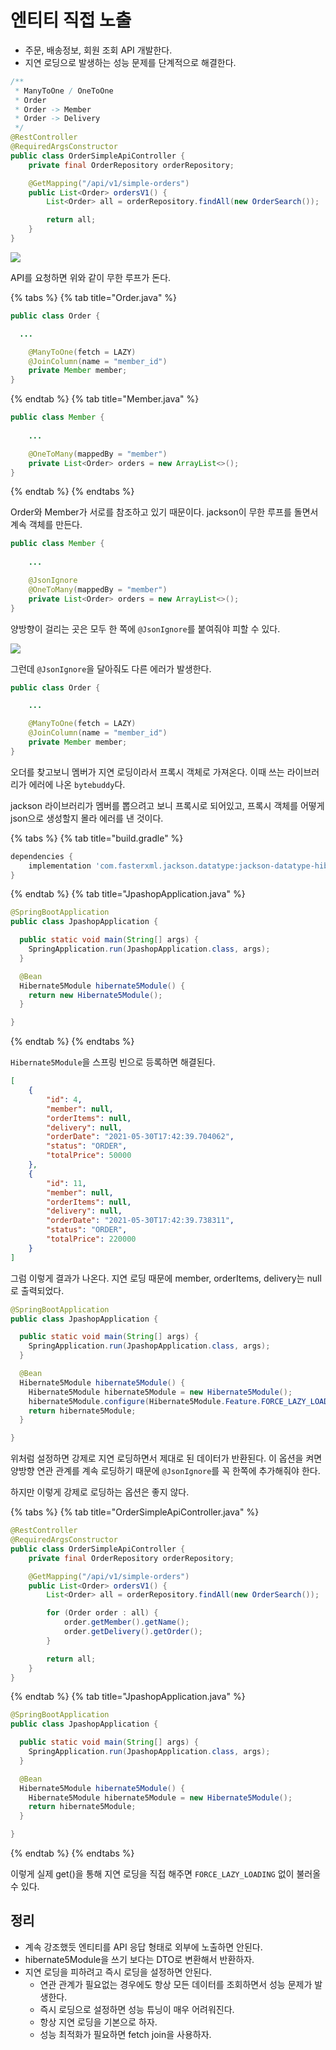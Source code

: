 # 엔티티 직접 노출

- 주문, 배송정보, 회원 조회 API 개발한다.
- 지연 로딩으로 발생하는 성능 문제를 단계적으로 해결한다.

```java
/**
 * ManyToOne / OneToOne
 * Order
 * Order -> Member
 * Order -> Delivery
 */
@RestController
@RequiredArgsConstructor
public class OrderSimpleApiController {
    private final OrderRepository orderRepository;

    @GetMapping("/api/v1/simple-orders")
    public List<Order> ordersV1() {
        List<Order> all = orderRepository.findAll(new OrderSearch());

        return all;
    }
}

```

![](../../.gitbook/assets/kimyounghan-spring-boot-and-jpa-optimization/02/screenshot%202021-05-30%20오후%205.26.36.png)

API를 요청하면 위와 같이 무한 루프가 돈다.

{% tabs %} {% tab title="Order.java" %}

```java
public class Order {

  ...

    @ManyToOne(fetch = LAZY)
    @JoinColumn(name = "member_id")
    private Member member;
}
```

{% endtab %} {% tab title="Member.java" %}

```java
public class Member {
    
    ...

    @OneToMany(mappedBy = "member")
    private List<Order> orders = new ArrayList<>();
}

```

{% endtab %} {% endtabs %}

Order와 Member가 서로를 참조하고 있기 때문이다. jackson이 무한 루프를 돌면서 계속 객체를 만든다.

```java
public class Member {
    
    ...

    @JsonIgnore
    @OneToMany(mappedBy = "member")
    private List<Order> orders = new ArrayList<>();
}

```

양방향이 걸리는 곳은 모두 한 쪽에 `@JsonIgnore`를 붙여줘야 피할 수 있다.

![](../../.gitbook/assets/kimyounghan-spring-boot-and-jpa-optimization/02/screenshot%202021-05-30%20오후%205.35.34.png)

그런데 `@JsonIgnore`을 달아줘도 다른 에러가 발생한다.

```java
public class Order {

    ...

    @ManyToOne(fetch = LAZY)
    @JoinColumn(name = "member_id")
    private Member member;
}
```

오더를 찾고보니 멤버가 지연 로딩이라서 프록시 객체로 가져온다. 이때 쓰는 라이브러리가 에러에 나온 `bytebuddy`다.

jackson 라이브러리가 멤버를 뽑으려고 보니 프록시로 되어있고, 프록시 객체를 어떻게 json으로 생성할지 몰라 에러를 낸 것이다.

{% tabs %} {% tab title="build.gradle" %}

```groovy
dependencies {
    implementation 'com.fasterxml.jackson.datatype:jackson-datatype-hibernate5'
}
```

{% endtab %} {% tab title="JpashopApplication.java" %}

```java
@SpringBootApplication
public class JpashopApplication {

  public static void main(String[] args) {
    SpringApplication.run(JpashopApplication.class, args);
  }

  @Bean
  Hibernate5Module hibernate5Module() {
    return new Hibernate5Module();
  }

}
```

{% endtab %} {% endtabs %}

`Hibernate5Module`을 스프링 빈으로 등록하면 해결된다.

```json
[
    {
        "id": 4,
        "member": null,
        "orderItems": null,
        "delivery": null,
        "orderDate": "2021-05-30T17:42:39.704062",
        "status": "ORDER",
        "totalPrice": 50000
    },
    {
        "id": 11,
        "member": null,
        "orderItems": null,
        "delivery": null,
        "orderDate": "2021-05-30T17:42:39.738311",
        "status": "ORDER",
        "totalPrice": 220000
    }
]
```

그럼 이렇게 결과가 나온다. 지연 로딩 때문에 member, orderItems, delivery는 null로 출력되었다.

```java
@SpringBootApplication
public class JpashopApplication {

  public static void main(String[] args) {
    SpringApplication.run(JpashopApplication.class, args);
  }

  @Bean
  Hibernate5Module hibernate5Module() {
    Hibernate5Module hibernate5Module = new Hibernate5Module();
    hibernate5Module.configure(Hibernate5Module.Feature.FORCE_LAZY_LOADING,true);
    return hibernate5Module;
  }

}
```

위처럼 설정하면 강제로 지연 로딩하면서 제대로 된 데이터가 반환된다. 이 옵션을 켜면 양방향 연관 관계를 계속 로딩하기 때문에 `@JsonIgnore`를 꼭 한쪽에 추가해줘야 한다.

하지만 이렇게 강제로 로딩하는 옵션은 좋지 않다.

{% tabs %} {% tab title="OrderSimpleApiController.java" %}

```java
@RestController
@RequiredArgsConstructor
public class OrderSimpleApiController {
    private final OrderRepository orderRepository;

    @GetMapping("/api/v1/simple-orders")
    public List<Order> ordersV1() {
        List<Order> all = orderRepository.findAll(new OrderSearch());

        for (Order order : all) {
            order.getMember().getName();
            order.getDelivery().getOrder();
        }

        return all;
    }
}

```

{% endtab %} {% tab title="JpashopApplication.java" %}

```java
@SpringBootApplication
public class JpashopApplication {

  public static void main(String[] args) {
    SpringApplication.run(JpashopApplication.class, args);
  }

  @Bean
  Hibernate5Module hibernate5Module() {
    Hibernate5Module hibernate5Module = new Hibernate5Module();
    return hibernate5Module;
  }

}
```


{% endtab %} {% endtabs %}

이렇게 실제 get()을 통해 지연 로딩을 직접 해주면 `FORCE_LAZY_LOADING` 없이 불러올 수 있다.

## 정리

- 계속 강조했듯 엔티티를 API 응답 형태로 외부에 노출하면 안된다.
- hibernate5Module을 쓰기 보다는 DTO로 변환해서 반환하자.
- 지연 로딩을 피하려고 즉시 로딩을 설정하면 안된다.
    - 연관 관계가 필요없는 경우에도 항상 모든 데이터를 조회하면서 성능 문제가 발생한다.
    - 즉시 로딩으로 설정하면 성능 튜닝이 매우 어려워진다.
    - 항상 지연 로딩을 기본으로 하자.
    - 성능 최적화가 필요하면 fetch join을 사용하자.